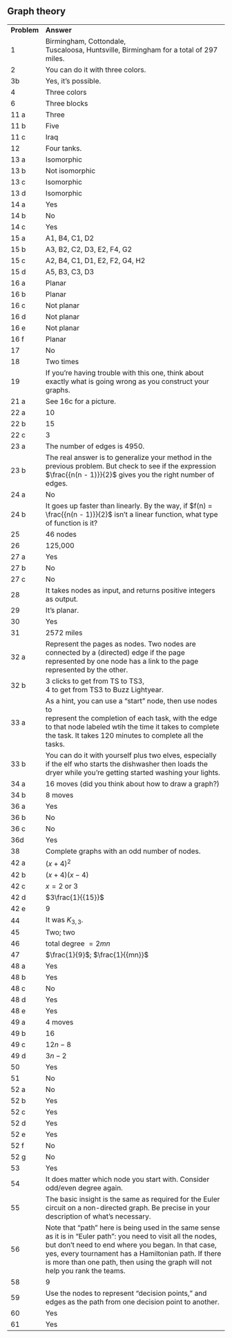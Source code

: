 
## Graph theory


|||
|-------|------|
|**Problem**|**Answer**|
|1|Birmingham, Cottondale, <br>Tuscaloosa, Huntsville, Birmingham for a total of 297 miles.|
|2|You can do it with three colors.|
|3b|Yes, it’s possible.|
|4|Three colors|
|6|Three blocks|
|11 a|Three|
|11 b|Five|
|11 c|Iraq|
|12|Four tanks.|
|13 a|Isomorphic|
|13 b|Not isomorphic|
|13 c|Isomorphic|
|13 d|Isomorphic|
|14 a|Yes|
|14 b|No|
|14 c|Yes|
|15 a|A1, B4, C1, D2|
|15 b|A3, B2, C2, D3, E2, F4, G2|
|15 c|A2, B4, C1, D1, E2, F2, G4, H2|
|15 d|A5, B3, C3, D3|
|16 a|Planar|
|16 b|Planar|
|16 c|Not planar|
|16 d|Not planar|
|16 e|Not planar|
|16 f|Planar|
|17|No|
|18|Two times|
|19|If you’re having trouble with this one, think about exactly what is going wrong as you construct your graphs.|
|21 a|See 16c for a picture.|
|22 a|10|
|22 b|15|
|22 c|3|
|23 a|The number of edges is 4950.|
|23 b|The real answer is to generalize your method in the previous problem. But check to see if the expression <span>$\frac{{n(n - 1)}}{2}$</span> gives you the right number of edges.|
|24 a|No|
|24 b|It goes up faster than linearly. By the way, if <span>$f(n) = \frac{{n(n - 1)}}{2}$</span> isn’t a linear function, what type of function is it?|
|25|46 nodes|
|26|125,000|
|27 a|Yes|
|27 b|No|
|27 c|No|
|28|It takes nodes as input, and returns positive integers as output.|
|29|It’s planar.|
|30|Yes|
|31|2572 miles|
|32 a|Represent the pages as nodes. Two nodes are connected by a (directed) edge if the page represented by one node has a link to the page represented by the other.|
|32 b|3 clicks to get from TS to TS3, <br>4 to get from TS3 to Buzz Lightyear.|
|33 a|As a hint, you can use a “start” node, then use nodes to <br>represent the completion of each task, with the edge to that node labeled wtih the time it takes to complete the task. It takes 120 minutes to complete all the tasks.|
|33 b|You can do it with yourself plus two elves, especially if the elf who starts the dishwasher then loads the dryer while you’re getting started washing your lights.|
|34 a|16 moves (did you think about how to draw a graph?)|
|34 b|8 moves|
|36 a|Yes|
|36 b|No|
|36 c|No|
|36d|Yes|
|38|Complete graphs with an odd number of nodes.|
|42 a|<span>${(x + 4)^2}$</span>|
|42 b|<span>$(x + 4)(x - 4)$</span>|
|42 c|<span>$x = 2{\text{ or }}3$</span>|
|42 d|<span>$3\frac{1}{{15}}$</span>|
|42 e|9|
|44|It was $K_{3,3}$.|
|45|Two; two|
|46|<span>${\text{total degree }} = 2mn$</span>|
|47|<span>$\frac{1}{9}$</span>; <span>$\frac{1}{{mn}}$</span>|
|48 a|Yes|
|48 b|Yes|
|48 c|No|
|48 d|Yes|
|48 e|Yes|
|49 a|4 moves|
|49 b|16|
|49 c|<span>$12n - 8$</span>|
|49 d|<span>$3n - 2$</span>|
|50|Yes|
|51|No|
|52 a|No|
|52 b|Yes|
|52 c|Yes|
|52 d|Yes|
|52 e|Yes|
|52 f|No|
|52 g|No|
|53|Yes|
|54|It does matter which node you start with. Consider odd/even degree again.|
|55|The basic insight is the same as required for the Euler circuit on a non-directed graph. Be precise in your description of what’s necessary.|
|56|Note that “path” here is being used in the same sense as it is in “Euler path”: you need to visit all the nodes, but don’t need to end where you began. In that case, yes, every tournament has a Hamiltonian path. If there is more than one path, then using the graph will not help you rank the teams.|
|58|9|
|59|Use the nodes to represent “decision points,” and edges as the path from one decision point to another.|
|60|Yes|
|61|Yes|
